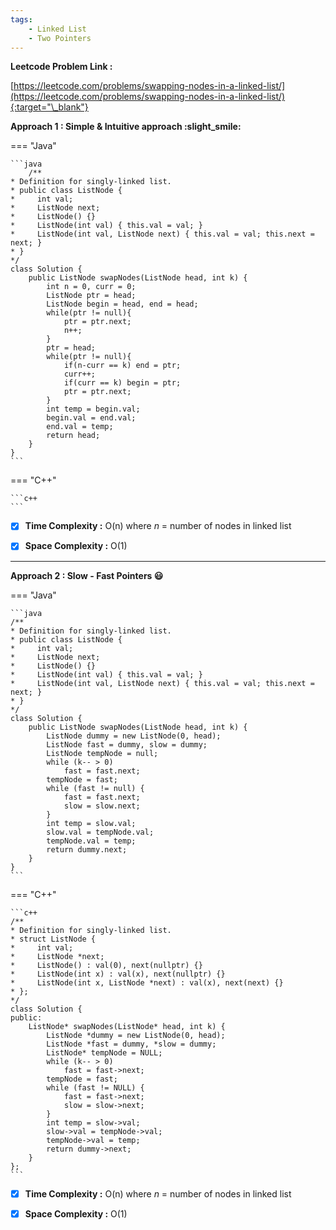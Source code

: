 ```yaml
---
tags:
    - Linked List
    - Two Pointers
---
```


**Leetcode Problem Link :**

[https://leetcode.com/problems/swapping-nodes-in-a-linked-list/](https://leetcode.com/problems/swapping-nodes-in-a-linked-list/){:target="\_blank"}

**Approach 1 : Simple & Intuitive approach :slight_smile:**

=== "Java"

    ```java
        /**
    * Definition for singly-linked list.
    * public class ListNode {
    *     int val;
    *     ListNode next;
    *     ListNode() {}
    *     ListNode(int val) { this.val = val; }
    *     ListNode(int val, ListNode next) { this.val = val; this.next = next; }
    * }
    */
    class Solution {
        public ListNode swapNodes(ListNode head, int k) {
            int n = 0, curr = 0;
            ListNode ptr = head;
            ListNode begin = head, end = head;
            while(ptr != null){
                ptr = ptr.next;
                n++;
            }
            ptr = head;
            while(ptr != null){
                if(n-curr == k) end = ptr;
                curr++;
                if(curr == k) begin = ptr;
                ptr = ptr.next;
            }
            int temp = begin.val;
            begin.val = end.val;
            end.val = temp;
            return head;
        }
    }
    ```

=== "C++"

    ```c++
    ```

-   [x] **Time Complexity :** O(n) where _n_ = number of nodes in linked list

-   [x] **Space Complexity :** O(1)

<hr>

**Approach 2 : Slow - Fast Pointers :smiley:**

=== "Java"

    ```java
    /**
    * Definition for singly-linked list.
    * public class ListNode {
    *     int val;
    *     ListNode next;
    *     ListNode() {}
    *     ListNode(int val) { this.val = val; }
    *     ListNode(int val, ListNode next) { this.val = val; this.next = next; }
    * }
    */
    class Solution {
        public ListNode swapNodes(ListNode head, int k) {
            ListNode dummy = new ListNode(0, head);
            ListNode fast = dummy, slow = dummy;
            ListNode tempNode = null;
            while (k-- > 0)
                fast = fast.next;
            tempNode = fast;
            while (fast != null) {
                fast = fast.next;
                slow = slow.next;
            }
            int temp = slow.val;
            slow.val = tempNode.val;
            tempNode.val = temp;
            return dummy.next;
        }
    }
    ```

=== "C++"

    ```c++
    /**
    * Definition for singly-linked list.
    * struct ListNode {
    *     int val;
    *     ListNode *next;
    *     ListNode() : val(0), next(nullptr) {}
    *     ListNode(int x) : val(x), next(nullptr) {}
    *     ListNode(int x, ListNode *next) : val(x), next(next) {}
    * };
    */
    class Solution {
    public:
        ListNode* swapNodes(ListNode* head, int k) {
            ListNode *dummy = new ListNode(0, head);
            ListNode *fast = dummy, *slow = dummy;
            ListNode* tempNode = NULL;
            while (k-- > 0)
                fast = fast->next;
            tempNode = fast;
            while (fast != NULL) {
                fast = fast->next;
                slow = slow->next;
            }
            int temp = slow->val;
            slow->val = tempNode->val;
            tempNode->val = temp;
            return dummy->next;
        }
    };
    ```

-   [x] **Time Complexity :** O(n) where _n_ = number of nodes in linked list

-   [x] **Space Complexity :** O(1)
